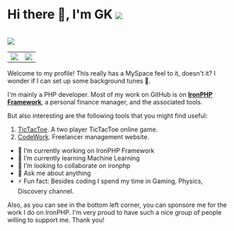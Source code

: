 <h1>
  Hi there 👋, I'm GK <a href="https://github.com/gaurangkumar">
    <img align="center" src="https://en4347cusb2mb56.m.pipedream.net" />
  </a>
</h1>

<br>

<a href="https://github.com/gaurangkumar" title="Total commits this year">
  <img align="center" src="https://github-readme-stats.vercel.app/api?username=gaurangkumar&show_icons=true&theme=dracula&hide_title=true&hide_rank=true&hide=stars,prs,issues,contribs" />
</a>

<br>

<table style="border:0; padding: 0;">
  <tr>
    <td>
      <a href="https://github.com/gaurangkumar">
        <img align="center" src="https://github-readme-stats-deploy-jeremykenedy.vercel.app/api?username=gaurangkumar&show_icons=true&include_all_commits=true&count_private=true&theme=radical&bg_color=30,222222,444444&title_color=fff&text_color=fff&line_height=20&custom_title=GitHub%20Stats&hide_border=true" />
      </a>
    </td>
    <td>
      <a href="https://github.com/gaurangkumar">
        <img align="center" src="https://github-readme-stats-deploy-jeremykenedy.vercel.app/api/top-langs/?username=gaurangkumar&layout=compact&bg_color=30,444444,222222&title_color=fff&text_color=fff&custom_title=What%20I%20Do%20Most&hide_border=true" />
      </a>
    </td>
  </tr>
</table>

<!-- 
<a href="https://github.com/gaurangkumar" title="GK's wakatime stats">
  <img align="center" src="https://github-readme-stats.vercel.app/api/wakatime?username=gaurangkumar&layout=compact" />
</a>

- Wakatime card

<a href="https://github.com/gaurangkumar" title="GK's wakatime stats">
  <img align="center" src="https://github-readme-stats.vercel.app/api/wakatime?username=gaurangkumar" />
</a>
-->

Welcome to my profile! This really has a MySpace feel to it, doesn't it? I wonder if I can set up some background tunes 🤔.

I'm mainly a PHP developer. Most of my work on GitHub is on **[IronPHP Framework](https://github.com/ironphp/ironphp)**, a personal finance manager, and the associated tools.

But also interesting are the following tools that you might find useful:

1. [TicTacToe](https://github.com/gaurangkumar/tictactoe). A two player TicTacToe online game.
1. [CodeWork](https://github.com/gaurangkumar/codework). Freelancer management website.

- 🔭 I’m currently working on IronPHP Framework
- 🌱 I’m currently learning Machine Learning
- 👯 I’m looking to collaborate on ironphp
- 💬 Ask me about anything
- ⚡ Fun fact: Besides coding I spend my time in Gaming, Physics, Discovery channel.

Also, as you can see in the bottom left corner, you can sponsore me for the work I do on IronPHP. I'm very proud to have such a nice group of people willing to support me.
Thank you!

<!--
#### Contact

Hit me up at [gaurangkumarp@gmail.com](gaurangkumarp@gmail.com)

**gaurangkumar/gaurangkumar** is a ✨ _special_ ✨ repository because its `README.md` (this file) appears on your GitHub profile.

Here are some ideas to get you started:

-->
